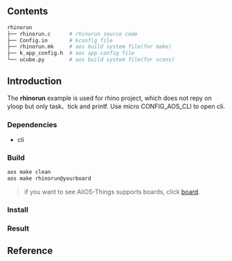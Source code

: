 ## Contents

```sh
rhinorun
├── rhinorun.c      # rhinorun source code
├── Config.in       # kconfig file
├── rhinorun.mk     # aos build system file(for make)
├── k_app_config.h  # aos app config file
└── ucube.py        # aos build system file(for scons)
```

## Introduction

The **rhinorun** example is used for rhino project, which does not repy on yloop but only task、tick and printf. Use micro CONFIG_AOS_CLI to open cli.

### Dependencies

* cli

### Build

```sh
aos make clean
aos make rhinorun@yourboard
```

> if you want to see AliOS-Things supports boards, click [board](../../../board).

### Install

### Result

## Reference
